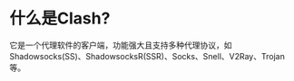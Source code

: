 # 什么是Clash?
它是一个代理软件的客户端，功能强大且支持多种代理协议，如Shadowsocks(SS)、ShadowsocksR(SSR)、Socks、Snell、V2Ray、Trojan等。
